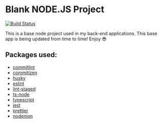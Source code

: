 # Blank NODE.JS Project

[![Build Status](https://travis-ci.org/joemccann/dillinger.svg?branch=master)](https://travis-ci.org/joemccann/dillinger)

This is a base node project used in my back-end applications. This base app is being updated from time to time! Enjoy 😎

## Packages used:

- [commitlint](https://www.npmjs.com/package/commitlint)
- [commitizen](https://www.npmjs.com/package/commitizen)
- [husky](https://www.npmjs.com/package/husky)
- [eslint](https://www.npmjs.com/package/eslint)
- [lint-staged](https://www.npmjs.com/package/lint-staged)
- [ts-node](https://www.npmjs.com/package/ts-node)
- [typescript](https://www.npmjs.com/package/typescript)
- [jest](https://www.npmjs.com/package/jest)
- [prettier](https://www.npmjs.com/package/prettier)
- [nodemon](https://www.npmjs.com/package/nodemon)
